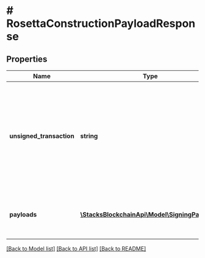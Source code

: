 # # RosettaConstructionPayloadResponse

## Properties

Name | Type | Description | Notes
------------ | ------------- | ------------- | -------------
**unsigned_transaction** | **string** | This is an unsigned transaction blob (that is usually needed to construct the a network transaction from a collection of signatures) |
**payloads** | [**\StacksBlockchainApi\Model\SigningPayload[]**](SigningPayload.md) | An array of payloads that must be signed by the caller |

[[Back to Model list]](../../README.md#models) [[Back to API list]](../../README.md#endpoints) [[Back to README]](../../README.md)

